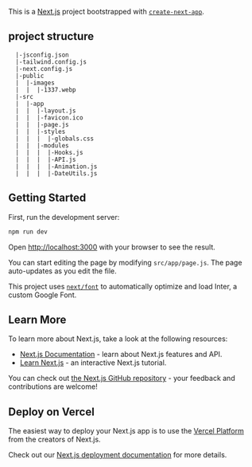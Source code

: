 This is a [Next.js](https://nextjs.org/) project bootstrapped with [`create-next-app`](https://github.com/vercel/next.js/tree/canary/packages/create-next-app).

## project structure
```
  |-jsconfig.json
  |-tailwind.config.js
  |-next.config.js
  |-public
  |  |-images
  |  |  |-1337.webp
  |-src
  |  |-app
  |  |  |-layout.js
  |  |  |-favicon.ico
  |  |  |-page.js
  |  |  |-styles
  |  |  |  |-globals.css
  |  |  |-modules
  |  |  |  |-Hooks.js
  |  |  |  |-API.js
  |  |  |  |-Animation.js
  |  |  |  |-DateUtils.js
  ```

## Getting Started

First, run the development server:
```bash
npm run dev
```

Open [http://localhost:3000](http://localhost:3000) with your browser to see the result.

You can start editing the page by modifying `src/app/page.js`. The page auto-updates as you edit the file.

This project uses [`next/font`](https://nextjs.org/docs/basic-features/font-optimization) to automatically optimize and load Inter, a custom Google Font.

## Learn More

To learn more about Next.js, take a look at the following resources:

- [Next.js Documentation](https://nextjs.org/docs) - learn about Next.js features and API.
- [Learn Next.js](https://nextjs.org/learn) - an interactive Next.js tutorial.

You can check out [the Next.js GitHub repository](https://github.com/vercel/next.js/) - your feedback and contributions are welcome!

## Deploy on Vercel

The easiest way to deploy your Next.js app is to use the [Vercel Platform](https://vercel.com/new?utm_medium=default-template&filter=next.js&utm_source=create-next-app&utm_campaign=create-next-app-readme) from the creators of Next.js.

Check out our [Next.js deployment documentation](https://nextjs.org/docs/deployment) for more details.
